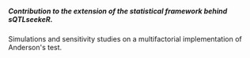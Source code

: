 ##### Contribution to the extension of the statistical framework behind sQTLseekeR.
Simulations and sensitivity studies on a multifactorial implementation of Anderson's test.

